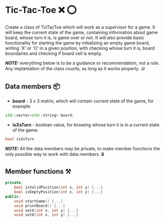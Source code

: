 # Tic-Tac-Toe :x: :o:
Create a class of TicTacToe which will work as a supervisor for a game.
It will keep the current state of the game,
containing information about game board, whose turn it is, is game over or not.
It will also provide basic functionality for starting the game by initializing an empty game board,
writing 'X' or 'O' in a given position, with checking whose turn it is,
board boundaries and checking if board cell is empty.

***NOTE:*** everything below is to be a guidance or recommendation, not a rule.
Any implantation of the class counts, as long as it works properly. :coin:

## Data members :package:
* **board** - 3 x 3 matrix, which will contain current state of the game, for example:
```c++
std::vector<std::string> board;
```
* **isXsTurn** - boolean value, for knowing whose turn it is in a current state of the game:
```c++
bool isXsTurn
```
***NOTE:*** All the data members may be private,
to make member functions the only possible way to work with data members. :lock:

## Member functions :hammer_and_pick:
```c++
private:
    bool isValidPosition(int x, int y) {...}
    bool isEmptyPosition(int x, int y) {...}
public:
    void startGame() {...}
    void printBoard() {...}
    void setX(int x, int y) {...}
    void setO(int x, int y) {...}
```
